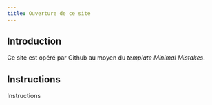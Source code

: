 ```yaml
---
title: Ouverture de ce site
---
```

## Introduction
Ce site est opéré par Github au moyen du _template_ _Minimal Mistakes_.
## Instructions
Instructions
